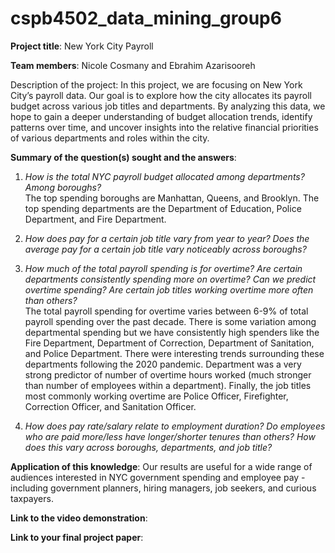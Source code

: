 # cspb4502_data_mining_group6

**Project title**: New York City Payroll

**Team members**: Nicole Cosmany and Ebrahim Azarisooreh

Description of the project: In this project, we are focusing  on New York City’s payroll data. Our goal is to explore how the city allocates its payroll budget across various job titles and departments. By analyzing this data, we hope to gain a deeper understanding of budget allocation trends, identify patterns over time, and uncover insights into the relative financial priorities of various departments and roles within the city. 

**Summary of the question(s) sought and the answers**:
1. *How is the total NYC payroll budget allocated among departments? Among boroughs?* <br>
  The top spending boroughs are Manhattan, Queens, and Brooklyn. The top spending departments are the Department of Education, Police Department, and Fire Department. 

2. *How does pay for a certain job title vary from year to year? Does the average pay for a certain job title vary noticeably across boroughs?* <br>

3. *How much of the total payroll spending is for overtime? Are certain departments consistently spending more on overtime? Can we predict overtime spending? Are certain job titles working overtime more often than others?* <br>
   The total payroll spending for overtime varies between 6-9% of total payroll spending over the past decade. There is some variation among departmental spending but we have consistently high spenders like the Fire Department, Department of Correction, Department of Sanitation, and Police Department. There were interesting trends surrounding these departments following the 2020 pandemic. Department was a very strong predictor of number of overtime hours worked (much stronger than number of employees within a department). Finally, the job titles most commonly working overtime are Police Officer, Firefighter, Correction Officer, and Sanitation Officer.

4. *How does pay rate/salary relate to employment duration? Do employees who are paid more/less have longer/shorter tenures than others? How does this vary across boroughs, departments, and job title?* <br>

**Application of this knowledge**: Our results are useful for a wide range of audiences interested in NYC government spending and employee pay - including government planners, hiring managers, job seekers, and curious taxpayers. 

**Link to the video demonstration**:

**Link to your final project paper**:
